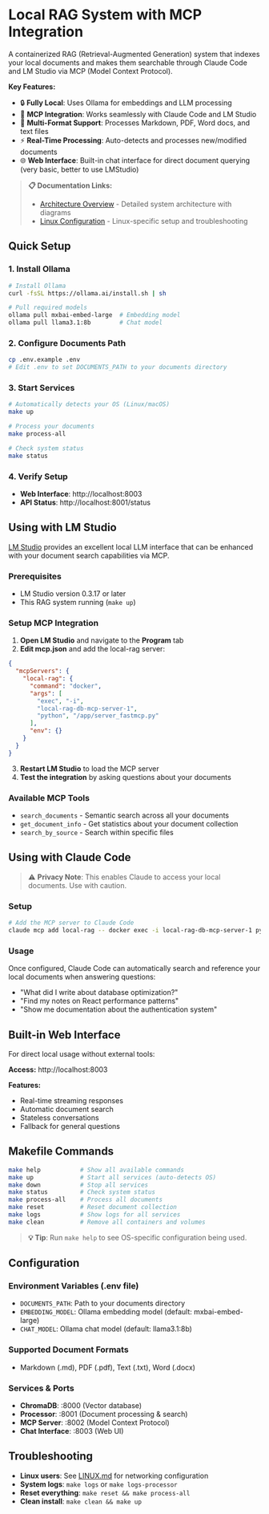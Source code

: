 # Local RAG System with MCP Integration

A containerized RAG (Retrieval-Augmented Generation) system that indexes your local documents and makes them searchable through Claude Code and LM Studio via MCP (Model Context Protocol).

**Key Features:**
- 🔒 **Fully Local**: Uses Ollama for embeddings and LLM processing
- 🔌 **MCP Integration**: Works seamlessly with Claude Code and LM Studio
- 📁 **Multi-Format Support**: Processes Markdown, PDF, Word docs, and text files
- ⚡ **Real-Time Processing**: Auto-detects and processes new/modified documents
- 🌐 **Web Interface**: Built-in chat interface for direct document querying (very basic, better to use LMStudio)

> **📋 Documentation Links:**
> - [Architecture Overview](ARCHITECTURE.md) - Detailed system architecture with diagrams
> - [Linux Configuration](LINUX.md) - Linux-specific setup and troubleshooting

## Quick Setup

### 1. Install Ollama
```bash
# Install Ollama
curl -fsSL https://ollama.ai/install.sh | sh

# Pull required models
ollama pull mxbai-embed-large  # Embedding model
ollama pull llama3.1:8b        # Chat model
```

### 2. Configure Documents Path
```bash
cp .env.example .env
# Edit .env to set DOCUMENTS_PATH to your documents directory
```

### 3. Start Services
```bash
# Automatically detects your OS (Linux/macOS)
make up

# Process your documents
make process-all

# Check system status
make status
```

### 4. Verify Setup
- **Web Interface**: http://localhost:8003
- **API Status**: http://localhost:8001/status

## Using with LM Studio

[LM Studio](https://lmstudio.ai/) provides an excellent local LLM interface that can be enhanced with your document search capabilities via MCP.

### Prerequisites
- LM Studio version 0.3.17 or later
- This RAG system running (`make up`)

### Setup MCP Integration

1. **Open LM Studio** and navigate to the **Program** tab
2. **Edit mcp.json** and add the local-rag server:

```json
{
  "mcpServers": {
    "local-rag": {
      "command": "docker",
      "args": [
        "exec", "-i", 
        "local-rag-db-mcp-server-1", 
        "python", "/app/server_fastmcp.py"
      ],
      "env": {}
    }
  }
}
```

3. **Restart LM Studio** to load the MCP server
4. **Test the integration** by asking questions about your documents

### Available MCP Tools
- `search_documents` - Semantic search across all your documents
- `get_document_info` - Get statistics about your document collection
- `search_by_source` - Search within specific files

## Using with Claude Code

> ⚠️ **Privacy Note**: This enables Claude to access your local documents. Use with caution.

### Setup
```bash
# Add the MCP server to Claude Code
claude mcp add local-rag -- docker exec -i local-rag-db-mcp-server-1 python /app/server_fastmcp.py
```

### Usage
Once configured, Claude Code can automatically search and reference your local documents when answering questions:

- "What did I write about database optimization?"
- "Find my notes on React performance patterns"
- "Show me documentation about the authentication system"

## Built-in Web Interface

For direct local usage without external tools:

**Access:** http://localhost:8003

**Features:**
- Real-time streaming responses
- Automatic document search
- Stateless conversations
- Fallback for general questions

## Makefile Commands

```bash
make help           # Show all available commands
make up             # Start all services (auto-detects OS)
make down           # Stop all services
make status         # Check system status
make process-all    # Process all documents
make reset          # Reset document collection
make logs           # Show logs for all services
make clean          # Remove all containers and volumes
```

> **💡 Tip**: Run `make help` to see OS-specific configuration being used.

## Configuration

### Environment Variables (.env file)
- `DOCUMENTS_PATH`: Path to your documents directory
- `EMBEDDING_MODEL`: Ollama embedding model (default: mxbai-embed-large)
- `CHAT_MODEL`: Ollama chat model (default: llama3.1:8b)

### Supported Document Formats
- Markdown (.md), PDF (.pdf), Text (.txt), Word (.docx)

### Services & Ports
- **ChromaDB**: :8000 (Vector database)
- **Processor**: :8001 (Document processing & search)
- **MCP Server**: :8002 (Model Context Protocol)
- **Chat Interface**: :8003 (Web UI)

## Troubleshooting

- **Linux users**: See [LINUX.md](LINUX.md) for networking configuration
- **System logs**: `make logs` or `make logs-processor`
- **Reset everything**: `make reset && make process-all`
- **Clean install**: `make clean && make up`

